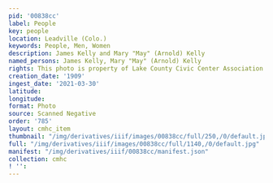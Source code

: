 ```yaml
---
pid: '00838cc'
label: People
key: people
location: Leadville (Colo.)
keywords: People, Men, Women
description: James Kelly and Mary "May" (Arnold) Kelly
named_persons: James Kelly, Mary "May" (Arnold) Kelly
rights: This photo is property of Lake County Civic Center Association.
creation_date: '1909'
ingest_date: '2021-03-30'
latitude: 
longitude: 
format: Photo
source: Scanned Negative
order: '785'
layout: cmhc_item
thumbnail: "/img/derivatives/iiif/images/00838cc/full/250,/0/default.jpg"
full: "/img/derivatives/iiif/images/00838cc/full/1140,/0/default.jpg"
manifest: "/img/derivatives/iiif/00838cc/manifest.json"
collection: cmhc
! '': 
---
```

